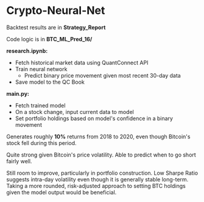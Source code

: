 # Crypto-Neural-Net

Backtest results are in **Strategy_Report**

Code logic is in **BTC_ML_Pred_16/**

**research.ipynb:**
- Fetch historical market data using QuantConnect API
- Train neural network
  -  Predict binary price movement given most recent 30-day data
- Save model to the QC Book


**main.py:**
- Fetch trained model
- On a stock change, input current data to model
- Set portfolio holdings based on model's confidence in a binary movement

Generates roughly **10%** returns from 2018 to 2020, even though Bitcoin's stock fell during this period.

Quite strong given Bitcoin's price volatility. Able to predict when to go short fairly well.

Still room to improve, particularly in portfolio construction. Low Sharpe Ratio suggests intra-day volatility even though it is generally stable long-term. Taking a more rounded, risk-adjusted approach to setting BTC holdings given the model output would be beneficial.
